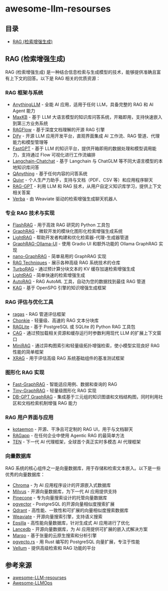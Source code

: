# awesome-llm-resourses

## 目录

- [RAG (检索增强生成)](#rag-检索增强生成)

## RAG (检索增强生成)

RAG (检索增强生成) 是一种结合信息检索与生成模型的技术，能够提供准确且富有上下文的回答。以下是 RAG 相关的优质资源：

### RAG 框架与系统

* [AnythingLLM](https://github.com/Mintplex-Labs/anything-llm) - 全能 AI 应用，适用于任何 LLM，具备完整的 RAG 和 AI Agent 能力
* [MaxKB](https://github.com/1Panel-dev/MaxKB) - 基于 LLM 大语言模型的知识库问答系统，开箱即用，支持快速嵌入到第三方业务系统
* [RAGFlow](https://github.com/infiniflow/ragflow) - 基于深度文档理解的开源 RAG 引擎
* [Dify](https://github.com/langgenius/dify) - 开源 LLM 应用开发平台，直观界面集成 AI 工作流、RAG 管道、代理能力和模型管理等
* [FastGPT](https://github.com/labring/FastGPT) - 基于 LLM 的知识平台，提供开箱即用的数据处理和模型调用能力，支持通过 Flow 可视化进行工作流编排
* [Langchain-Chatchat](https://github.com/chatchat-space/Langchain-Chatchat) - 基于 Langchain 与 ChatGLM 等不同大语言模型的本地知识库问答
* [QAnything](https://github.com/netease-youdao/QAnything) - 基于任何内容的问答系统
* [Quivr](https://github.com/QuivrHQ/quivr) - 个人生产力助手，支持与文档（PDF、CSV 等）和应用程序聊天
* [RAG-GPT](https://github.com/open-kf/rag-gpt) - 利用 LLM 和 RAG 技术，从用户自定义知识库学习，提供上下文相关答案
* [Verba](https://github.com/weaviate/Verba) - 由 Weaviate 驱动的检索增强生成聊天机器人

### 专业 RAG 技术与实现

* [FlashRAG](https://github.com/RUC-NLPIR/FlashRAG) - 用于高效 RAG 研究的 Python 工具包
* [GraphRAG](https://github.com/microsoft/graphrag) - 微软开发的模块化图形化检索增强生成系统
* [LightRAG](https://github.com/SylphAI-Inc/LightRAG) - 帮助开发者构建和优化检索器-代理-生成器管道
* [GraphRAG-Ollama-UI](https://github.com/severian42/GraphRAG-Ollama-UI) - 使用 Gradio UI 和额外功能的 Ollama GraphRAG 实现
* [nano-GraphRAG](https://github.com/gusye1234/nano-graphrag) - 简单易用的 GraphRAG 实现
* [RAG Techniques](https://github.com/NirDiamant/RAG_Techniques) - 展示各种高级 RAG 系统技术的仓库
* [TurboRAG](https://github.com/MooreThreads/TurboRAG) - 通过预计算分块文本的 KV 缓存加速检索增强生成
* [LightRAG](https://github.com/HKUDS/LightRAG) - 简单快速的检索增强生成
* [AutoRAG](https://github.com/Marker-Inc-Korea/AutoRAG) - RAG AutoML 工具，自动为您的数据找到最佳 RAG 管道
* [KAG](https://github.com/OpenSPG/KAG) - 基于 OpenSPG 引擎的知识增强生成框架

### RAG 评估与优化工具

* [ragas](https://github.com/explodinggradients/ragas) - RAG 管道评估框架
* [Chonkie](https://github.com/bhavnicksm/chonkie) - 轻量级、高速的 RAG 文本分块库
* [RAGLite](https://github.com/superlinear-ai/raglite) - 基于 PostgreSQL 或 SQLite 的 Python RAG 工具包
* [CAG](https://github.com/hhhuang/CAG) - 通过预加载相关资源和缓存运行时参数利用现代 LLM 的扩展上下文窗口
* [MiniRAG](https://github.com/HKUDS/MiniRAG) - 通过异构图索引和轻量级拓扑增强检索，使小模型实现良好 RAG 性能的简单框架
* [XRAG](https://github.com/DocAILab/XRAG) - 用于评估高级 RAG 系统基础组件的基准测试框架

### 图形化 RAG 实现

* [Fast-GraphRAG](https://github.com/circlemind-ai/fast-graphrag) - 智能适应用例、数据和查询的 RAG
* [Tiny-GraphRAG](https://github.com/limafang/tiny-graphrag) - 轻量级图形化 RAG 实现
* [DB-GPT GraphRAG](https://github.com/eosphoros-ai/DB-GPT/tree/main/dbgpt/storage/knowledge_graph) - 集成基于三元组的知识图谱和文档结构图，同时利用社区和文档检索机制增强 RAG 能力

### RAG 用户界面与应用

* [kotaemon](https://github.com/Cinnamon/kotaemon) - 开源、干净且可定制的 RAG UI，用于与文档聊天
* [RAGapp](https://github.com/ragapp/ragapp) - 在任何企业中使用 Agentic RAG 的最简单方法
* [TEN](https://github.com/TEN-framework/ten_framework) - 下一代 AI 代理框架，全球首个真正实时多模态 AI 代理框架

### 向量数据库

RAG 系统的核心组件之一是向量数据库，用于存储和检索文本嵌入。以下是一些优秀的向量数据库：

* [Chroma](https://github.com/chroma-core/chroma) - 为 AI 应用程序设计的开源嵌入式数据库
* [Milvus](https://github.com/milvus-io/milvus) - 开源向量数据库，为下一代 AI 应用提供支持
* [Pinecone](https://www.pinecone.io/) - 专为向量搜索设计的托管向量数据库
* [pgvector](https://github.com/pgvector/pgvector) - PostgreSQL 的开源向量相似度搜索扩展
* [Qdrant](https://github.com/qdrant/qdrant) - 高性能、一致性和可扩展的向量相似度搜索数据库
* [Weaviate](https://github.com/semi-technologies/weaviate) - 开源向量搜索引擎，支持语义搜索
* [Epsilla](https://github.com/epsilla-cloud/vectordb) - 高性能向量数据库，针对生成式 AI 应用进行了优化
* [Lancedb](https://github.com/lancedb/lancedb) - 开源向量数据库，为 AI 应用提供可扩展的嵌入式解决方案
* [Marqo](https://github.com/marqo-ai/marqo) - 基于张量的云原生搜索和分析引擎
* [pgvecto.rs](https://github.com/tensorchord/pgvecto.rs) - 用 Rust 编写的 PostgreSQL 向量扩展，专注于性能
* [Vellum](https://www.vellum.ai/products/retrieval) - 提供高级检索和 RAG 功能的平台

## 参考来源

- [awesome-LLM-resourses](https://github.com/WangRongsheng/awesome-LLM-resourses)
- [Awesome-LLMOps](https://github.com/tensorchord/Awesome-LLMOps)